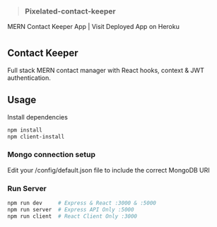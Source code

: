 ><h3>Pixelated-contact-keeper</h3>
MERN Contact Keeper App | Visit  Deployed  App on Heroku
# <h2>Contact Keeper</h2>
Full stack MERN contact manager with React hooks, context & JWT authentication.

## Usage

Install dependencies

```bash
npm install
npm client-install
```

### Mongo connection setup

Edit your /config/default.json file to include the correct MongoDB URI

### Run Server

```bash
npm run dev     # Express & React :3000 & :5000
npm run server  # Express API Only :5000
npm run client  # React Client Only :3000
```
